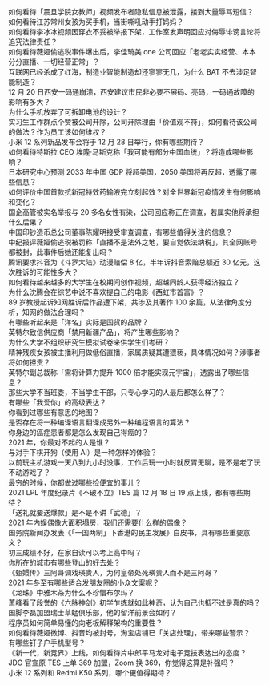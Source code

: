 如何看待「震旦学院女教师」视频发布者隐私信息被泄露，接到大量辱骂短信？  
如何看待江苏常州女孩为买手机，当街嘶吼动手打妈妈？  
如何看待李冰冰视频因穿衣不妥被举报下架，工作室发声明回应对侮辱诽谤言论将追究法律责任？  
如何看待薇娅偷逃税事件爆出后，李佳琦美 one 公司回应「老老实实经营、本本分分直播、一切经营正常」？  
互联网已经杀成了红海，制造业智能制造却还寥寥无几，为什么 BAT 不去涉足智能制造？  
12 月 20 日西安一码通崩溃，西安建议市民非必要不展码、亮码，一码通故障的影响有多大？  
为什么手机放弃了可拆卸电池的设计？  
实习生工作群点个赞被公司开除，公司开除理由「价值观不符」，如何看待该公司的做法？作为员工该如何维权？  
小米 12 系列新品发布会将于 12 月 28 日举行，你有哪些期待？  
如何看待特斯拉 CEO 埃隆·马斯克称「我可能有部分中国血统」？将造成哪些影响？  
日本研究中心预测 2033 年中国 GDP 将超美国，2050 美国将再反超，透露了哪些信息？  
如何评价中国首款抗新冠特效药输液完立刻起效？对全世界新冠疫情发生有何影响和变化？  
国企高管被实名举报与 20 多名女性有染，公司回应称正在调查，若属实他将承担什么后果？  
中国印钞造币总公司董事陈耀明接受审查调查，有哪些值得关注的信息？  
中纪报评薇娅偷逃税被罚称「直播不是法外之地，要自觉依法纳税」，其全网账号都被封，此事件后她还能复出吗？  
腾讯要求抖音为《斗罗大陆》动漫赔偿 8 亿，半年诉抖音索赔总额近 30 亿元，这次胜诉的可能性多大？  
如何看待越来越多的大学生在校期间创作视频，超越同龄人获得经济独立？  
为什么沈腾会在综艺中说不喜欢提自己的电影《西虹市首富》？  
89 岁教授起诉知网胜诉后作品遭下架，共涉及其著作 100 余篇，从法律角度分析，知网的做法合理吗？  
有哪些听起来是「洋名」实际是国货的品牌？  
英特尔致信供应商「禁用新疆产品」，将产生哪些影响？  
为什么大学不组织研究生模拟试卷来供学生们考研？  
精神残疾女孩被主播利用做低俗直播，家属质疑其遭猥亵，具体情况如何？涉事者将如何担责？  
英特尔副总裁称「需将计算力提升 1000 倍才能实现元宇宙」，透露出了哪些信息？  
那些大学不当班委，不当学生干部，只专心学习的人最后都怎么样了？  
有哪些「我爱你」的高级表达？  
你看到过哪些有意思的地图？  
是否存在将一种编译语言翻译成另外一种编程语言的算法？  
你身边的癌症患者都是怎么发现自己得癌的？  
2021 年，你最对不起的人是谁？  
与对手下棋开狗（使用 AI）是一种怎样的体验？  
以前玩主机游戏一天八到九小时没事，工作后玩一小时就反胃无聊，是不是老了玩不动游戏了？  
最穷的时候，你都做过哪些捡便宜的事儿？  
2021 LPL 年度纪录片《不破不立》TES 篇 12 月 18 日 19 点上线，都有哪些期待？  
「送礼就要送爆款」是不是不讲「武德」？  
2021 年内娱偶像大面积塌房，我们还需要什么样的偶像？  
国务院新闻办发表《「一国两制」下香港的民主发展》白皮书，具有哪些重要意义？  
初三成绩不好，在家自读可以考上高中吗？  
你所在的城市有哪些登山的好去处？  
《甄嬛传》三阿哥调戏瑛贵人，为何皇帝处死瑛贵人而不是三阿哥？  
2021 年冬至有哪些适合发朋友圈的小众文案呢？  
《龙珠》中雅木茶为什么不珍惜布尔玛？  
萧峰看了段誉的《六脉神剑》初学乍练就如此神奇，认为自己也抵不过是真的吗？  
国脚李磊加盟瑞士草蜢俱乐部，他的留洋前景会如何？  
程序员如何简单易懂的向老板解释架构的重要性？  
如何看待薇娅微博、抖音均被封号，淘宝店铺已「关店处理」，带来哪些警示？  
有哪些钉子户手机型号？  
《新一代，新竞界》上线，如何看待片中郎平马龙对电子竞技表达出的态度？  
JDG 官宣原 TES 上单 369 加盟，Zoom 换 369，你觉得这算是补强吗？  
小米 12 系列和 Redmi K50 系列，哪个更值得期待？  

